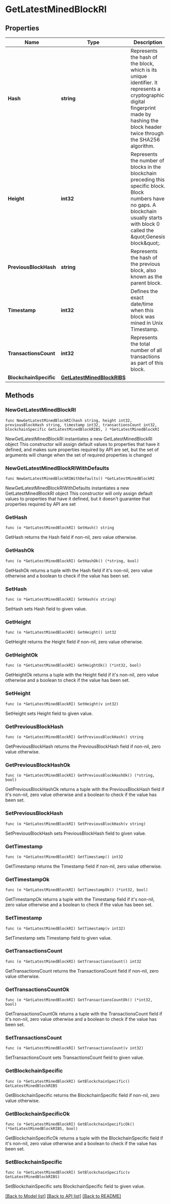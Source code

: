 # GetLatestMinedBlockRI

## Properties

Name | Type | Description | Notes
------------ | ------------- | ------------- | -------------
**Hash** | **string** | Represents the hash of the block, which is its unique identifier. It represents a cryptographic digital fingerprint made by hashing the block header twice through the SHA256 algorithm. | 
**Height** | **int32** | Represents the number of blocks in the blockchain preceding this specific block. Block numbers have no gaps. A blockchain usually starts with block 0 called the \&quot;Genesis block\&quot;. | 
**PreviousBlockHash** | **string** | Represents the hash of the previous block, also known as the parent block. | 
**Timestamp** | **int32** | Defines the exact date/time when this block was mined in Unix Timestamp. | 
**TransactionsCount** | **int32** | Represents the total number of all transactions as part of this block. | 
**BlockchainSpecific** | [**GetLatestMinedBlockRIBS**](GetLatestMinedBlockRIBS.md) |  | 

## Methods

### NewGetLatestMinedBlockRI

`func NewGetLatestMinedBlockRI(hash string, height int32, previousBlockHash string, timestamp int32, transactionsCount int32, blockchainSpecific GetLatestMinedBlockRIBS, ) *GetLatestMinedBlockRI`

NewGetLatestMinedBlockRI instantiates a new GetLatestMinedBlockRI object
This constructor will assign default values to properties that have it defined,
and makes sure properties required by API are set, but the set of arguments
will change when the set of required properties is changed

### NewGetLatestMinedBlockRIWithDefaults

`func NewGetLatestMinedBlockRIWithDefaults() *GetLatestMinedBlockRI`

NewGetLatestMinedBlockRIWithDefaults instantiates a new GetLatestMinedBlockRI object
This constructor will only assign default values to properties that have it defined,
but it doesn't guarantee that properties required by API are set

### GetHash

`func (o *GetLatestMinedBlockRI) GetHash() string`

GetHash returns the Hash field if non-nil, zero value otherwise.

### GetHashOk

`func (o *GetLatestMinedBlockRI) GetHashOk() (*string, bool)`

GetHashOk returns a tuple with the Hash field if it's non-nil, zero value otherwise
and a boolean to check if the value has been set.

### SetHash

`func (o *GetLatestMinedBlockRI) SetHash(v string)`

SetHash sets Hash field to given value.


### GetHeight

`func (o *GetLatestMinedBlockRI) GetHeight() int32`

GetHeight returns the Height field if non-nil, zero value otherwise.

### GetHeightOk

`func (o *GetLatestMinedBlockRI) GetHeightOk() (*int32, bool)`

GetHeightOk returns a tuple with the Height field if it's non-nil, zero value otherwise
and a boolean to check if the value has been set.

### SetHeight

`func (o *GetLatestMinedBlockRI) SetHeight(v int32)`

SetHeight sets Height field to given value.


### GetPreviousBlockHash

`func (o *GetLatestMinedBlockRI) GetPreviousBlockHash() string`

GetPreviousBlockHash returns the PreviousBlockHash field if non-nil, zero value otherwise.

### GetPreviousBlockHashOk

`func (o *GetLatestMinedBlockRI) GetPreviousBlockHashOk() (*string, bool)`

GetPreviousBlockHashOk returns a tuple with the PreviousBlockHash field if it's non-nil, zero value otherwise
and a boolean to check if the value has been set.

### SetPreviousBlockHash

`func (o *GetLatestMinedBlockRI) SetPreviousBlockHash(v string)`

SetPreviousBlockHash sets PreviousBlockHash field to given value.


### GetTimestamp

`func (o *GetLatestMinedBlockRI) GetTimestamp() int32`

GetTimestamp returns the Timestamp field if non-nil, zero value otherwise.

### GetTimestampOk

`func (o *GetLatestMinedBlockRI) GetTimestampOk() (*int32, bool)`

GetTimestampOk returns a tuple with the Timestamp field if it's non-nil, zero value otherwise
and a boolean to check if the value has been set.

### SetTimestamp

`func (o *GetLatestMinedBlockRI) SetTimestamp(v int32)`

SetTimestamp sets Timestamp field to given value.


### GetTransactionsCount

`func (o *GetLatestMinedBlockRI) GetTransactionsCount() int32`

GetTransactionsCount returns the TransactionsCount field if non-nil, zero value otherwise.

### GetTransactionsCountOk

`func (o *GetLatestMinedBlockRI) GetTransactionsCountOk() (*int32, bool)`

GetTransactionsCountOk returns a tuple with the TransactionsCount field if it's non-nil, zero value otherwise
and a boolean to check if the value has been set.

### SetTransactionsCount

`func (o *GetLatestMinedBlockRI) SetTransactionsCount(v int32)`

SetTransactionsCount sets TransactionsCount field to given value.


### GetBlockchainSpecific

`func (o *GetLatestMinedBlockRI) GetBlockchainSpecific() GetLatestMinedBlockRIBS`

GetBlockchainSpecific returns the BlockchainSpecific field if non-nil, zero value otherwise.

### GetBlockchainSpecificOk

`func (o *GetLatestMinedBlockRI) GetBlockchainSpecificOk() (*GetLatestMinedBlockRIBS, bool)`

GetBlockchainSpecificOk returns a tuple with the BlockchainSpecific field if it's non-nil, zero value otherwise
and a boolean to check if the value has been set.

### SetBlockchainSpecific

`func (o *GetLatestMinedBlockRI) SetBlockchainSpecific(v GetLatestMinedBlockRIBS)`

SetBlockchainSpecific sets BlockchainSpecific field to given value.



[[Back to Model list]](../README.md#documentation-for-models) [[Back to API list]](../README.md#documentation-for-api-endpoints) [[Back to README]](../README.md)



